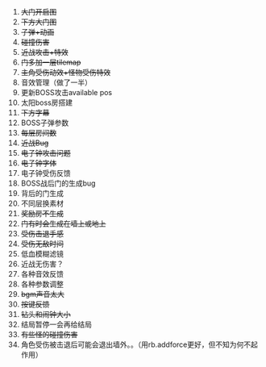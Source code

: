 1. ~~大门开启图~~
2. ~~下方大门图~~
3. ~~子弹+动画~~
4. ~~碰撞伤害~~
5. ~~近战攻击+特效~~
6. ~~门多加一层tilemap~~
7. ~~主角受伤动效+怪物受伤特效~~
8. 音效管理（做了一半）
9. 更新BOSS攻击available pos
10. 太阳boss房搭建
11. ~~下方字幕~~
12. BOSS子弹参数
13. ~~每层房间数~~
14. ~~近战Bug~~
15. ~~电子钟攻击问题~~
16. ~~电子钟字体~~
17. 电子钟受伤反馈
18. BOSS战后门的生成bug
19. 背后的门生成
20. 不同层换素材
21. ~~奖励房不生成~~
22. ~~门有时会生成在墙上或地上~~
23. ~~受伤击退手感~~
24. ~~受伤无敌时间~~
25. 低血模糊滤镜
26. 近战无伤害？
27. 各种音效反馈
28. 各种参数调整
29. ~~bgm声音太大~~
30. ~~按键反馈~~
31. ~~钻头和闹钟大小~~
32. 结局暂停一会再给结局
33. ~~有些怪的碰撞伤害~~
34. 角色受伤被击退后可能会退出墙外。。（用rb.addforce更好，但不知为何不起作用）